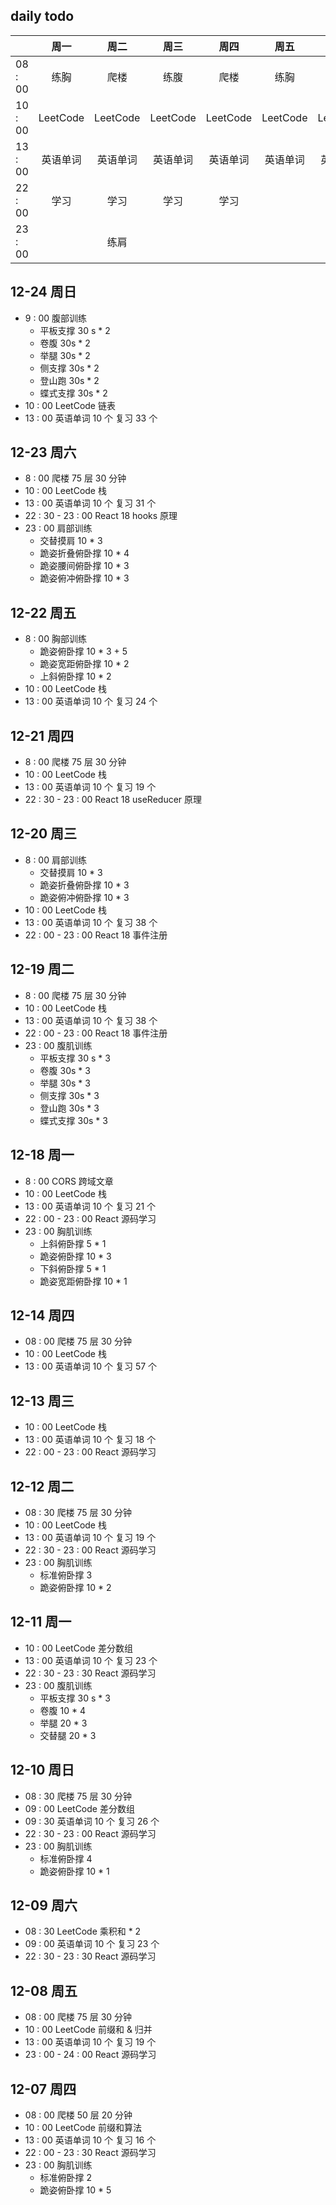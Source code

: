 ## daily todo

|         |   周一   |   周二   |   周三   |   周四   |   周五   |   周六   |   周日   |
| ------- | :------: | :------: | :------: | :------: | :------: | :------: | :------: |
| 08 : 00 |   练胸   |   爬楼   |   练腹   |   爬楼   |   练胸   |   爬楼   |   练腹   |
| 10 : 00 | LeetCode | LeetCode | LeetCode | LeetCode | LeetCode | LeetCode | LeetCode |
| 13 : 00 | 英语单词 | 英语单词 | 英语单词 | 英语单词 | 英语单词 | 英语单词 | 英语单词 |
| 22 : 00 |   学习   |   学习   |   学习   |   学习   |          |   学习   |   学习   |
| 23 : 00 |          |   练肩   |          |          |          |   练肩   |          |

## 12-24 周日

- 9 : 00 腹部训练
  - 平板支撑 30 s \* 2
  - 卷腹 30s \* 2
  - 举腿 30s \* 2
  - 侧支撑 30s \* 2
  - 登山跑 30s \* 2
  - 蝶式支撑 30s \* 2
- 10 : 00 LeetCode 链表
- 13 : 00 英语单词 10 个 复习 33 个

## 12-23 周六

- 8 : 00 爬楼 75 层 30 分钟
- 10 : 00 LeetCode 栈
- 13 : 00 英语单词 10 个 复习 31 个
- 22 : 30 - 23 : 00 React 18 hooks 原理
- 23 : 00 肩部训练
  - 交替摸肩 10 \* 3
  - 跪姿折叠俯卧撑 10 \* 4
  - 跪姿腰间俯卧撑 10 \* 3
  - 跪姿俯冲俯卧撑 10 \* 3

## 12-22 周五

- 8 : 00 胸部训练
  - 跪姿俯卧撑 10 \* 3 + 5
  - 跪姿宽距俯卧撑 10 \* 2
  - 上斜俯卧撑 10 \* 2
- 10 : 00 LeetCode 栈
- 13 : 00 英语单词 10 个 复习 24 个

## 12-21 周四

- 8 : 00 爬楼 75 层 30 分钟
- 10 : 00 LeetCode 栈
- 13 : 00 英语单词 10 个 复习 19 个
- 22 : 30 - 23 : 00 React 18 useReducer 原理

## 12-20 周三

- 8 : 00 肩部训练
  - 交替摸肩 10 \* 3
  - 跪姿折叠俯卧撑 10 \* 3
  - 跪姿俯冲俯卧撑 10 \* 3
- 10 : 00 LeetCode 栈
- 13 : 00 英语单词 10 个 复习 38 个
- 22 : 00 - 23 : 00 React 18 事件注册

## 12-19 周二

- 8 : 00 爬楼 75 层 30 分钟
- 10 : 00 LeetCode 栈
- 13 : 00 英语单词 10 个 复习 38 个
- 22 : 00 - 23 : 00 React 18 事件注册
- 23 : 00 腹肌训练
  - 平板支撑 30 s \* 3
  - 卷腹 30s \* 3
  - 举腿 30s \* 3
  - 侧支撑 30s \* 3
  - 登山跑 30s \* 3
  - 蝶式支撑 30s \* 3

## 12-18 周一

- 8 : 00 CORS 跨域文章
- 10 : 00 LeetCode 栈
- 13 : 00 英语单词 10 个 复习 21 个
- 22 : 00 - 23 : 00 React 源码学习
- 23 : 00 胸肌训练
  - 上斜俯卧撑 5 \* 1
  - 跪姿俯卧撑 10 \* 3
  - 下斜俯卧撑 5 \* 1
  - 跪姿宽距俯卧撑 10 \* 1

## 12-14 周四

- 08 : 00 爬楼 75 层 30 分钟
- 10 : 00 LeetCode 栈
- 13 : 00 英语单词 10 个 复习 57 个

## 12-13 周三

- 10 : 00 LeetCode 栈
- 13 : 00 英语单词 10 个 复习 18 个
- 22 : 00 - 23 : 00 React 源码学习

## 12-12 周二

- 08 : 30 爬楼 75 层 30 分钟
- 10 : 00 LeetCode 栈
- 13 : 00 英语单词 10 个 复习 19 个
- 22 : 30 - 23 : 00 React 源码学习
- 23 : 00 胸肌训练
  - 标准俯卧撑 3
  - 跪姿俯卧撑 10 \* 2

## 12-11 周一

- 10 : 00 LeetCode 差分数组
- 13 : 00 英语单词 10 个 复习 23 个
- 22 : 30 - 23 : 30 React 源码学习
- 23 : 00 腹肌训练
  - 平板支撑 30 s \* 3
  - 卷腹 10 \* 4
  - 举腿 20 \* 3
  - 交替腿 20 \* 3

## 12-10 周日

- 08 : 30 爬楼 75 层 30 分钟
- 09 : 00 LeetCode 差分数组
- 09 : 30 英语单词 10 个 复习 26 个
- 22 : 30 - 23 : 00 React 源码学习
- 23 : 00 胸肌训练
  - 标准俯卧撑 4
  - 跪姿俯卧撑 10 \* 1

## 12-09 周六

- 08 : 30 LeetCode 乘积和 \* 2
- 09 : 00 英语单词 10 个 复习 23 个
- 22 : 30 - 23 : 30 React 源码学习

## 12-08 周五

- 08 : 00 爬楼 75 层 30 分钟
- 10 : 00 LeetCode 前缀和 & 归并
- 13 : 00 英语单词 10 个 复习 19 个
- 23 : 00 - 24 : 00 React 源码学习

## 12-07 周四

- 08 : 00 爬楼 50 层 20 分钟
- 10 : 00 LeetCode 前缀和算法
- 13 : 00 英语单词 10 个 复习 16 个
- 22 : 00 - 23 : 30 React 源码学习
- 23 : 00 胸肌训练
  - 标准俯卧撑 2
  - 跪姿俯卧撑 10 \* 5
